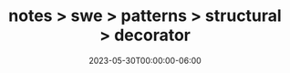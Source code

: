 ---
title: "notes > swe > patterns > structural > decorator"
date: "2023-05-30T00:00:00-06:00"
draft: true
---